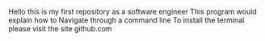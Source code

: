 Hello this is my first repository as a software engineer
This program would explain how to Navigate through a command line 
To install the terminal please visit the site github.com
